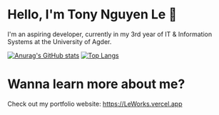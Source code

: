 # Hello, I'm Tony Nguyen Le 👋
I'm an aspiring developer, currently in my 3rd year of IT & Information Systems at the University of Agder.

[![Anurag's GitHub stats](https://github-readme-stats.vercel.app/api?username=TonyLe02)](https://github.com/TonyLe02/github-readme-stats) 
[![Top Langs](https://github-readme-stats.vercel.app/api/top-langs/?username=TonyLe02)](https://github.com/TonyLe02/github-readme-stats)

# Wanna learn more about me?
Check out my portfolio website: https://LeWorks.vercel.app
